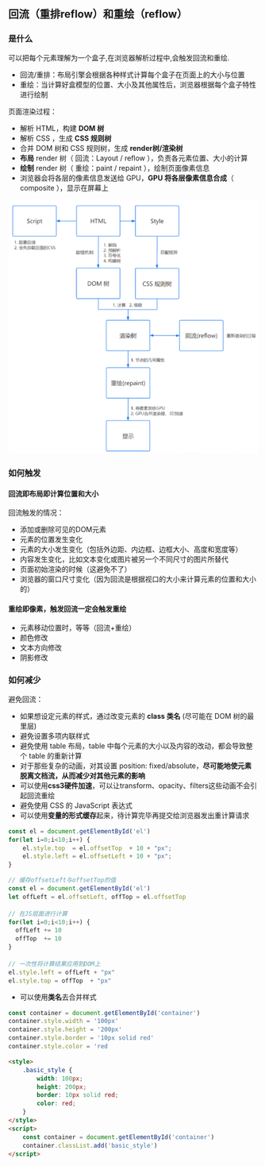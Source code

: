 ## 回流（重排reflow）和重绘（reflow）  

### 是什么
可以把每个元素理解为一个盒子,在浏览器解析过程中,会触发回流和重绘.  
- 回流/重排：布局引擎会根据各种样式计算每个盒子在页面上的大小与位置
- 重绘：当计算好盒模型的位置、大小及其他属性后，浏览器根据每个盒子特性进行绘制

页面渲染过程：
- 解析 HTML，构建 **DOM 树**
- 解析 CSS ，生成 **CSS 规则树**
- 合并 DOM 树和 CSS 规则树，生成 **render树/渲染树**
- **布局** render 树（ 回流：Layout / reflow ），负责各元素位置、大小的计算
- **绘制** render 树（ 重绘：paint / repaint ），绘制页面像素信息
- 浏览器会将各层的像素信息发送给 GPU，**GPU 将各层像素信息合成**（ composite ），显示在屏幕上  

![](https://raw.githubusercontent.com/yuefei-su/My-DrawingBed/main/notes/db7bddd0-bdf4-11eb-85f6-6fac77c0c9b3.png)

### 如何触发
#### 回流即布局即计算位置和大小  
回流触发的情况：  
- 添加或删除可见的DOM元素
- 元素的位置发生变化
- 元素的大小发生变化（包括外边距、内边框、边框大小、高度和宽度等）
- 内容发生变化，比如文本变化或图片被另一个不同尺寸的图片所替代
- 页面初始渲染的时候（这避免不了）
- 浏览器的窗口尺寸变化（因为回流是根据视口的大小来计算元素的位置和大小的）

#### 重绘即像素，触发回流一定会触发重绘
- 元素移动位置时，等等（回流+重绘）
- 颜色修改
- 文本方向修改
- 阴影修改

### 如何减少

避免回流：
- 如果想设定元素的样式，通过改变元素的 **class 类名** (尽可能在 DOM 树的最里层)
- 避免设置多项内联样式
- 避免使用 table 布局，table 中每个元素的大小以及内容的改动，都会导致整个 table 的重新计算
- 对于那些复杂的动画，对其设置 position: fixed/absolute，**尽可能地使元素脱离文档流，从而减少对其他元素的影响**
- 可以使用**css3硬件加速**，可以让transform、opacity、filters这些动画不会引起回流重绘
- 避免使用 CSS 的 JavaScript 表达式
- 可以使用**变量的形式缓存**起来，待计算完毕再提交给浏览器发出重计算请求
```js
const el = document.getElementById('el')
for(let i=0;i<10;i++) {
    el.style.top  = el.offsetTop  + 10 + "px";
    el.style.left = el.offsetLeft + 10 + "px";
}
```
```js
// 缓存offsetLeft与offsetTop的值
const el = document.getElementById('el')
let offLeft = el.offsetLeft, offTop = el.offsetTop

// 在JS层面进行计算
for(let i=0;i<10;i++) {
  offLeft += 10
  offTop  += 10
}

// 一次性将计算结果应用到DOM上
el.style.left = offLeft + "px"
el.style.top = offTop  + "px"
```

- 可以使用**类名**去合并样式
```js
const container = document.getElementById('container')
container.style.width = '100px'
container.style.height = '200px'
container.style.border = '10px solid red'
container.style.color = 'red
```
```html
<style>
    .basic_style {
        width: 100px;
        height: 200px;
        border: 10px solid red;
        color: red;
    }
</style>
<script>
    const container = document.getElementById('container')
    container.classList.add('basic_style')
</script>
```